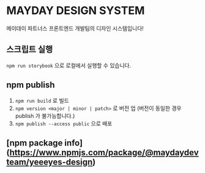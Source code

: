 # MAYDAY DESIGN SYSTEM

메이데이 파트너스 프론트엔드 개발팀의 디자인 시스템입니다!

## 스크립트 실행

`npm run storybook` 으로 로컬에서 실행할 수 있습니다.

## npm publish
1. `npm run build` 로 빌드
2. `npm version <major | minor | patch>` 로 버전 업 (버전이 동일한 경우 publish 가 불가능합니다.)
3. `npm publish --access public` 으로 배포

## [npm package info] (https://www.npmjs.com/package/@maydaydevteam/yeeeyes-design)

